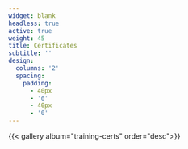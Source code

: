 ```yaml
---
widget: blank
headless: true
active: true
weight: 45
title: Certificates
subtitle: ''
design:
  columns: '2'
  spacing:
    padding:
      - 40px
      - '0'
      - 40px
      - '0'
---
```


{{< gallery album="training-certs" order="desc">}}
